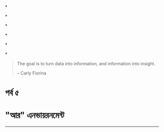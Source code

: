 \*

\*

\*

\*

\*

\*



> The goal is to turn data into information, and information into insight. 
>
> – Carly Fiorina

# 

# পর্ব ৫ 

# "আর" এনভায়রনমেন্ট

---



